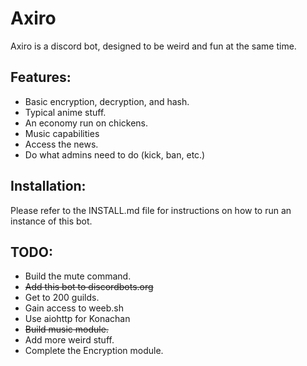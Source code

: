 # Axiro

Axiro is a discord bot, designed to be weird and fun at the same time. 

## Features:

* Basic encryption, decryption, and hash.
* Typical anime stuff.
* An economy run on chickens.
* Music capabilities
* Access the news.
* Do what admins need to do (kick, ban, etc.)

## Installation:

Please refer to the INSTALL.md file for instructions on how to run an instance of this bot.

## TODO:

* Build the mute command.
* ~~Add this bot to discordbots.org~~
* Get to 200 guilds.
* Gain access to weeb.sh
* Use aiohttp for Konachan
* ~~Build music module.~~
* Add more weird stuff.
* Complete the Encryption module.
